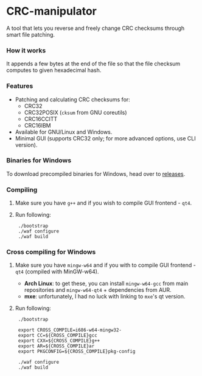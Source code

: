 CRC-manipulator
===============

A tool that lets you reverse and freely change CRC checksums through smart
file patching.

### How it works

It appends a few bytes at the end of the file so that the file checksum
computes to given hexadecimal hash.

### Features

- Patching and calculating CRC checksums for:
  - CRC32
  - CRC32POSIX (`cksum` from GNU coreutils)
  - CRC16CCITT
  - CRC16IBM
- Available for GNU/Linux and Windows.
- Minimal GUI (supports CRC32 only; for more advanced options, use CLI version).

### Binaries for Windows

To download precompiled binaries for Windows, head over to
[releases](https://github.com/rr-/CRC-manipulator/releases).

### Compiling

1. Make sure you have `g++` and if you wish to compile GUI frontend - `qt4`.
2. Run following:

        ./bootstrap
        ./waf configure
        ./waf build

### Cross compiling for Windows

1. Make sure you have `mingw-w64` and if you with to compile GUI frontend -
   `qt4` (compiled with MinGW-w64).
   * **Arch Linux**: to get these, you can install `mingw-w64-gcc` from main
   repositories and `mingw-w64-qt4` + dependencies from AUR.
   * **mxe**: unfortunately, I had no luck with linking to `mxe`'s qt version.
2. Run following:

        ./bootstrap

        export CROSS_COMPILE=i686-w64-mingw32-
        export CC=${CROSS_COMPILE}gcc
        export CXX=${CROSS_COMPILE}g++
        export AR=${CROSS_COMPILE}ar
        export PKGCONFIG=${CROSS_COMPILE}pkg-config

        ./waf configure
        ./waf build
